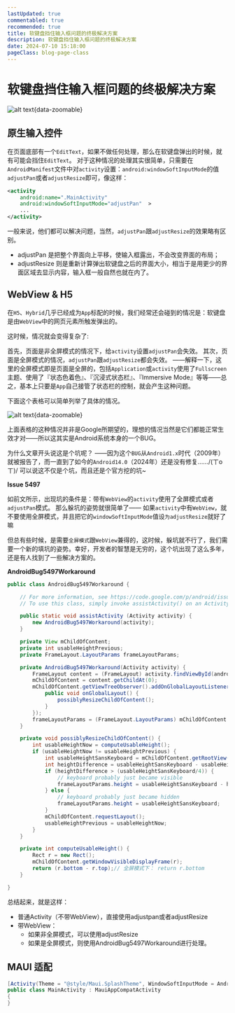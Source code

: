 ```yaml
---
lastUpdated: true
commentabled: true
recommended: true
title: 软键盘挡住输入框问题的终极解决方案
description: 软键盘挡住输入框问题的终极解决方案
date: 2024-07-10 15:18:00
pageClass: blog-page-class
---
```


# 软键盘挡住输入框问题的终极解决方案 #

![alt text](/images/cmono-QQ图片20240710143215.png){data-zoomable}

## 原生输入控件 ##

在页面底部有一个`EditText`，如果不做任何处理，那么在软键盘弹出的时候，就有可能会挡住`EditText`。
对于这种情况的处理其实很简单，只需要在`AndroidManifest`文件中对`activity`设置：`android:windowSoftInputMode`的值`adjustPan`或者`adjustResize`即可，像这样：

```xml
<activity
    android:name=".MainActivity"
    android:windowSoftInputMode="adjustPan"  >
    ...
</activity>
```

一般来说，他们都可以解决问题，当然，`adjustPan`跟`adjustResize`的效果略有区别。

- adjustPan 是把整个界面向上平移，使输入框露出，不会改变界面的布局；
- adjustResize 则是重新计算弹出软键盘之后的界面大小，相当于是用更少的界面区域去显示内容，输入框一般自然也就在内了。

## WebView & H5 ##

在`H5`、`Hybrid`几乎已经成为`App`标配的时候，我们经常还会碰到的情况是：软键盘是由`WebView`中的网页元素所触发弹出的。

这时候，情况就会变得复杂了:

首先，页面是非全屏模式的情况下，给`activity`设置`adjustPan`会失效。
其次，页面是全屏模式的情况，`adjustPan`跟`adjustResize`都会失效。
——解释一下，这里的全屏模式即是页面是全屏的，包括`Application`或`activity`使用了`Fullscreen`主题、使用了『状态色着色』、『沉浸式状态栏』、『Immersive Mode』等等——总之，基本上只要是`App`自己接管了状态栏的控制，就会产生这种问题。

下面这个表格可以简单列举了具体的情况。

![alt text](/images/cmono-422451-21900dcf02e664f5.webp){data-zoomable}

上面表格的这种情况并非是Google所期望的，理想的情况当然是它们都能正常生效才对——所以这其实是Android系统本身的一个BUG。

为什么文章开头说这是个坑呢？
——因为这个`BUG`从`Android1.x`时代（2009年）就被报告了，而一直到了如今的`Android14.0`（2024年）还是没有修复……/(ㄒoㄒ)/
可以说这不仅是个坑，而且还是个官方挖的坑~

**Issue 5497**

如前文所示，出现坑的条件是：带有`WebView`的`activity`使用了全屏模式或者`adjustPan`模式。
那么躲坑的姿势就很简单了——
如果`activity`中有`WebView`，就不要使用全屏模式，并且把它的`windowSoftInputMode`值设`为adjustResize`就好了嘛

但总有些时候，是需要`全屏模式`跟`WebView`兼得的，这时候，躲坑就不行了，我们需要一个新的填坑的姿势。幸好，开发者的智慧是无穷的，这个坑出现了这么多年，还是有人找到了一些解决方案的。

**AndroidBug5497Workaround**

```java
public class AndroidBug5497Workaround {

    // For more information, see https://code.google.com/p/android/issues/detail?id=5497
    // To use this class, simply invoke assistActivity() on an Activity that already has its content view set.

    public static void assistActivity (Activity activity) {
        new AndroidBug5497Workaround(activity);
    }

    private View mChildOfContent;
    private int usableHeightPrevious;
    private FrameLayout.LayoutParams frameLayoutParams;

    private AndroidBug5497Workaround(Activity activity) {
        FrameLayout content = (FrameLayout) activity.findViewById(android.R.id.content);
        mChildOfContent = content.getChildAt(0);
        mChildOfContent.getViewTreeObserver().addOnGlobalLayoutListener(new ViewTreeObserver.OnGlobalLayoutListener() {
            public void onGlobalLayout() {
                possiblyResizeChildOfContent();
            }
        });
        frameLayoutParams = (FrameLayout.LayoutParams) mChildOfContent.getLayoutParams();
    }

    private void possiblyResizeChildOfContent() {
        int usableHeightNow = computeUsableHeight();
        if (usableHeightNow != usableHeightPrevious) {
            int usableHeightSansKeyboard = mChildOfContent.getRootView().getHeight();
            int heightDifference = usableHeightSansKeyboard - usableHeightNow;
            if (heightDifference > (usableHeightSansKeyboard/4)) {
                // keyboard probably just became visible
                frameLayoutParams.height = usableHeightSansKeyboard - heightDifference;
            } else {
                // keyboard probably just became hidden
                frameLayoutParams.height = usableHeightSansKeyboard;
            }
            mChildOfContent.requestLayout();
            usableHeightPrevious = usableHeightNow;
        }
    }

    private int computeUsableHeight() {
        Rect r = new Rect();
        mChildOfContent.getWindowVisibleDisplayFrame(r);
        return (r.bottom - r.top);// 全屏模式下： return r.bottom
    }

}
```

总结起来，就是这样：

- 普通Activity（不带WebView），直接使用adjustpan或者adjustResize
- 带WebView：
  - 如果非全屏模式，可以使用adjustResize
  - 如果是全屏模式，则使用AndroidBug5497Workaround进行处理。

## MAUI 适配 ##

```C#
[Activity(Theme = "@style/Maui.SplashTheme", WindowSoftInputMode = Android.Views.SoftInput.AdjustResize, MainLauncher = true, LaunchMode = LaunchMode.SingleTop, ConfigurationChanges = ConfigChanges.ScreenSize | ConfigChanges.Orientation | ConfigChanges.UiMode | ConfigChanges.ScreenLayout | ConfigChanges.SmallestScreenSize | ConfigChanges.Density)]
public class MainActivity : MauiAppCompatActivity
{
}
```
